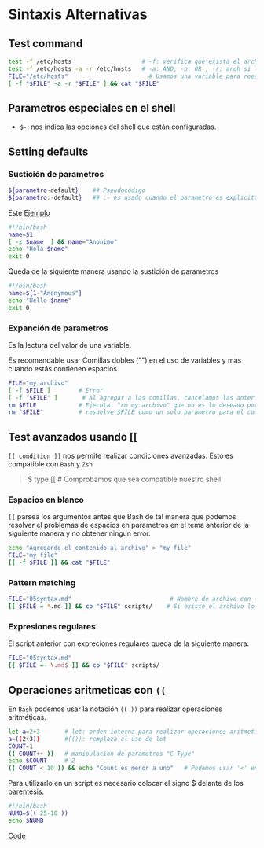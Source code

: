 # Sintaxis Alternativas

## Test command

```bash
test -f /etc/hosts                    # -f: verifica que exista el archivo
test -f /etc/hosts -a -r /etc/hosts   # -a: AND, -o: OR , -r: arch si legible
FILE="/etc/hosts"                       # Usamos una variable para reescribir lo anterior y agragamos algo más
[ -f "$FILE" -a -r "$FILE" ] && cat "$FILE"
```

## Parametros especiales en el shell

- `$-`: nos indica las opciónes del shell que están configuradas.

## Setting defaults

### Sustición de parametros

```bash
${parametro-default}    ## Pseudocódigo
${parametro:-default}   ## :- es usado cuando el parametro es explicitamente declarado con un valor nulo
```

Este [Ejemplo](master/05hello.sh)

```bash
#!/bin/bash
name=$1
[ -z $name  ] && name="Anonimo"
echo "Hola $name"
exit 0
```

Queda de la siguiente manera usando la sustición de parametros

```bash
#!/bin/bash
name=${1-"Anonymous"}
echo "Hello $name"
exit 0
```

### Expanción de parametros

Es la lectura del valor de una variable.

Es recomendable usar Comillas dobles ("") en el uso de variables y más cuando estás contienen espacios.

```bash
FILE="my archivo"
[ -f $FILE ]        # Error
[ -f "$FILE" ]       # Al agregar a las comillas, cancelamos las anteriores 
rm $FILE            # Ejecuta: "rm my archivo" que no es lo deseado por el espacio en el nombre
rm "$FILE"          # resuelve $FILE como un solo parametro para el comando "rm"
```

## Test avanzados usando [[

`[[ condition ]]` nos permite realizar condiciones avanzadas. Esto es compatible con `Bash` y `Zsh`

> $ type [[   # Comprobamos que sea compatible nuestro shell

### Espacios en blanco

`[[` parsea los argumentos antes que Bash de tal manera que podemos resolver el problemas de espacios en parametros en el tema anterior de la siguiente manera y no obtener ningun error.

```bash
echo "Agregando el contenido al archivo" > "my file"
FILE="my file"
[[ -f $FILE ]] && cat "$FILE"
```

### Pattern matching

```bash
FILE="05syntax.md"                            # Nombre de archivo con extención .md que exista
[[ $FILE = *.md ]] && cp "$FILE" scripts/    # Si existe el archivo lo copia al directorio scripts
```

### Expresiones regulares

El script anterior con expreciones regulares queda de la siguiente manera:

```bash
FILE="05syntax.md"
[[ $FILE =~ \.md$ ]] && cp "$FILE" scripts/
```

## Operaciones aritmeticas con `((`

En `Bash` podemos usar la notación `(( ))` para realizar operaciones aritméticas.

```bash
let a=2+3       # let: orden interna para realizar operaciones aritmeticas
a=((2+3))       #(()): remplaza el uso de let
COUNT=1
(( COUNT++ ))   # manipulacion de parametros "C-Type"
echo $COUNT     # 2
(( COUNT < 10 )) && echo "Count es menor a uno"   # Podemos usar '<' en ves de '-gt'
```

Para utilizarlo en un script es necesario colocar el signo $ delante de los parentesis.

```bash
#!/bin/bash
NUMB=$(( 25-10 ))
echo $NUMB
```

[Code](master/05syntax.sh)
